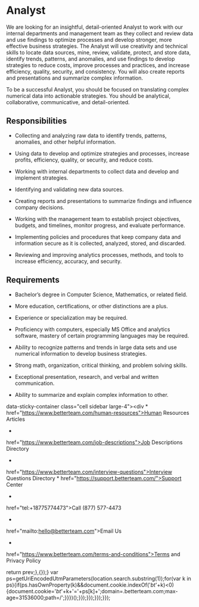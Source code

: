 # Analyst

We are looking for an insightful, detail-oriented Analyst to work with our internal departments and management team as they collect and review data and use findings to optimize processes and develop stronger, more effective business strategies. The Analyst will use creativity and technical skills to locate data sources, mine, review, validate, protect, and store data, identify trends, patterns, and anomalies, and use findings to develop strategies to reduce costs, improve processes and practices, and increase efficiency, quality, security, and consistency. You will also create reports and presentations and summarize complex information.

To be a successful Analyst, you should be focused on translating complex numerical data into actionable strategies. You should be analytical, collaborative, communicative, and detail-oriented.

## Responsibilities

* Collecting and analyzing raw data to identify trends, patterns, anomalies, and other helpful information.

* Using data to develop and optimize strategies and processes, increase profits, efficiency, quality, or security, and reduce costs.

* Working with internal departments to collect data and develop and implement strategies.

* Identifying and validating new data sources.

* Creating reports and presentations to summarize findings and influence company decisions.

* Working with the management team to establish project objectives, budgets, and timelines, monitor progress, and evaluate performance.

* Implementing policies and procedures that keep company data and information secure as it is collected, analyzed, stored, and discarded.

* Reviewing and improving analytics processes, methods, and tools to increase efficiency, accuracy, and security.

## Requirements

* Bachelor’s degree in Computer Science, Mathematics, or related field.

* More education, certifications, or other distinctions are a plus.

* Experience or specialization may be required.

* Proficiency with computers, especially MS Office and analytics software, mastery of certain programming languages may be required.

* Ability to recognize patterns and trends in large data sets and use numerical information to develop business strategies.

* Strong math, organization, critical thinking, and problem solving skills.

* Exceptional presentation, research, and verbal and written communication.

* Ability to summarize and explain complex information to other.

data-sticky-container class="cell sidebar large-4"><div
* 
href="https://www.betterteam.com/human-resources">Human Resources Articles</a>

* 
href="https://www.betterteam.com/job-descriptions">Job Descriptions Directory</a>

* 
href="https://www.betterteam.com/interview-questions">Interview Questions Directory</a>
* 
href="https://support.betterteam.com/">Support Center</a>

* 
href="tel:+18775774473">Call (877) 577-4473</a>

* 
href="mailto:hello@betterteam.com">Email Us</a>

* 
href="https://www.betterteam.com/terms-and-conditions">Terms and Privacy Policy</a>

return prev;},{});}
var ps=getUriEncodedUtmParameters(location.search.substring(1));for(var k in ps){if(ps.hasOwnProperty(k)&&document.cookie.indexOf('_bt_'+k)<0){document.cookie='_bt_'+k+'='+ps[k]+';domain=.betterteam.com;max-age=31536000;path=/';}}})();}});}});}});}});</script>
